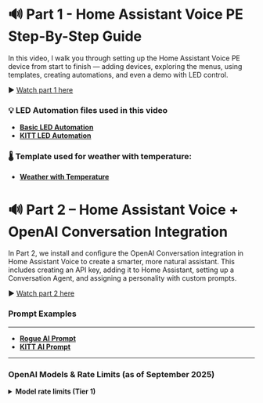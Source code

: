 # 🔊 Part 1 - Home Assistant Voice PE Step-By-Step Guide

In this video, I walk you through setting up the Home Assistant Voice PE device from start to finish — adding devices, exploring the menus, using templates, creating automations, and even a demo with LED control.

▶️ [Watch part 1 here](https://youtu.be/nS5a4xbTdxA)  

### 💡 LED Automation files used in this video

- **[Basic LED Automation](https://github.com/LazyTechGeek/HomeAssistant-Voice/blob/main/Basic_LED_Automation.yaml)**
- **[KITT LED Automation](https://github.com/LazyTechGeek/HomeAssistant-Voice/blob/main/KITT_LED_Automation.yaml)**

### 🌡️ Template used for weather with temperature:

- **[Weather with Temperature](https://github.com/LazyTechGeek/HomeAssistant-Voice/blob/main/weather-temperature.yaml)**

# 🔊 Part 2 – Home Assistant Voice + OpenAI Conversation Integration

In Part 2, we install and configure the OpenAI Conversation integration in Home Assistant Voice to create a smarter, more natural assistant. This includes creating an API key, adding it to Home Assistant, setting up a Conversation Agent, and assigning a personality with custom prompts.

▶️ [Watch part 2 here](https://youtu.be/wFsG-9-7JJQ)

### Prompt Examples
---
- **[Rogue AI Prompt](https://github.com/LazyTechGeek/HomeAssistant-Voice/blob/main/rogue_ai_prompt.txt)**
- **[KITT AI Prompt](https://github.com/LazyTechGeek/HomeAssistant-Voice/blob/main/KITT_ai_prompt.txt)**

---

### OpenAI Models & Rate Limits (as of September 2025)

<details>
<summary><strong>Model rate limits (Tier 1)</strong></summary>

| Family       | Model                      | TPM       | RPM  | RPD   | TPD       | Notes              |
|--------------|----------------------------|----------:|-----:|------:|----------:|--------------------|
| Chat         | gpt-3.5-turbo              | 200,000   | 500  | 10,000 | 2,000,000 |                    |
| Chat         | gpt-3.5-turbo-instruct     | 90,000    | 3,500| —     | 200,000   |                    |
| Chat         | gpt-4                      | 10,000    | 500  | 10,000 | 100,000   |                    |
| Chat         | gpt-4-turbo (shared)       | 30,000    | 500  | —     | 90,000    | includes preview models |
| Chat         | gpt-4.1 (shared)           | 30,000    | 500  | —     | 900,000   |                    |
| Chat         | gpt-4.1 (long context)     | 200,000   | 100  | —     | 2,000,000 |                    |
| Chat         | gpt-4.1-mini (shared)      | 200,000   | 500  | —     | 2,000,000 |                    |
| Chat         | gpt-4.1-mini (long context)| 400,000   | 200  | —     | 4,000,000 |                    |
| Chat         | gpt-4.1-nano (shared)      | 200,000   | 500  | —     | 2,000,000 |                    |
| Chat         | gpt-4.1-nano (long context)| 400,000   | 200  | —     | 4,000,000 |                    |
| Chat         | gpt-4o (shared)            | 30,000    | 500  | —     | 90,000    | includes audio previews |
| Chat         | gpt-4o-audio-preview-2025-06-03 | 250,000 | 3,000| —     | —         |                    |
| Chat         | gpt-4o-mini (shared)       | 200,000   | 500  | 10,000 | 2,000,000 | includes audio/search |
| Chat         | gpt-4o-mini-search-preview | 6,000     | 100  | —     | —         |                    |
| Chat         | gpt-4o-mini-transcribe     | 50,000    | 500  | —     | —         |                    |
| Chat         | gpt-4o-search-preview      | 6,000     | 100  | —     | —         |                    |
| Chat         | gpt-4o-transcribe          | 10,000    | 500  | —     | —         |                    |
| Chat         | gpt-5 (shared)             | 30,000    | 500  | —     | 900,000   | includes latest/preview |
| Chat         | gpt-5-mini                 | 200,000   | 500  | —     | 2,000,000 |                    |
| Chat         | gpt-5-nano                 | 200,000   | 500  | —     | 2,000,000 |                    |
| Chat         | gpt-audio                  | 250,000   | 3,000| —     | —         | includes preview   |
| Chat         | gpt-realtime               | 250,000   | 3,000| —     | —         | includes preview   |
| Text         | babbage-002                | 250,000   | 3,000| —     | —         |                    |
| Text         | davinci-002                | 250,000   | 3,000| —     | —         |                    |
| Text         | chatgpt-4o-latest          | 500,000   | 200  | —     | —         |                    |
| Text         | codex-mini-latest          | 200,000   | 500  | —     | 2,000,000 |                    |
| Text         | o1                         | 30,000    | 500  | —     | 90,000    | includes variants  |
| Text         | o1-mini                    | 200,000   | 500  | —     | 2,000,000 | includes variants  |
| Text         | o1-pro (shared)            | 30,000    | 500  | —     | 90,000    |                    |
| Text         | o3 (shared)                | 30,000    | 500  | —     | 90,000    |                    |
| Text         | o3-mini (shared)           | 200,000   | 500  | —     | 2,000,000 |                    |
| Text         | o4-mini (shared)           | 200,000   | 500  | —     | 2,000,000 | includes deep-research |
| Text         | text-embedding-3-large     | 1,000,000 | 3,000| —     | 3,000,000 |                    |
| Text         | text-embedding-3-small     | 1,000,000 | 3,000| —     | 3,000,000 |                    |
| Text         | text-embedding-ada-002     | 1,000,000 | 3,000| —     | 3,000,000 |                    |
| Realtime     | gpt-4o-mini-realtime-preview| 40,000   | 200  | 1,000 | —         | shared limits      |
| Realtime     | gpt-4o-realtime-preview    | 40,000    | 200  | 1,000 | —         | shared limits      |
| Moderation   | omni-moderation-latest     | 10,000    | 500  | 10,000| —         |                    |
| Moderation   | text-moderation-latest     | 150,000   | 1,000| —     | —         |                    |
| Moderation   | text-moderation-stable     | 150,000   | 1,000| —     | —         |                    |
| Image        | dall-e-2                   | —         | 500  | —     | —         | 5 images/min       |
| Image        | dall-e-3                   | —         | 500  | —     | —         | 5 images/min       |
| Image        | gpt-image-1                | 100,000   | 500  | —     | —         | 5 images/min       |
| Audio        | gpt-4o-mini-tts            | 50,000    | 500  | —     | —         |                    |
| Audio        | tts-1                      | —         | 500  | —     | —         | includes variants  |
| Audio        | whisper-1                  | —         | 500  | —     | —         |                    |
| Fine-tune Inference | babbage-002 (FT)    | 250,000   | 3,000| —     | —         | shares base limits |
| Fine-tune Inference | davinci-002 (FT)    | 250,000   | 3,000| —     | —         | shares base limits |
| Fine-tune Inference | gpt-3.5-turbo-0125 (FT) | 200,000 | 500  | —     | —         | shares base limits |
| Fine-tune Inference | gpt-4-0613 (FT)     | 10,000    | 500  | —     | —         | shares base limits |
| Other        | Default (others)           | 250,000   | 3,000| —     | —         | catch-all default  |

</details>
